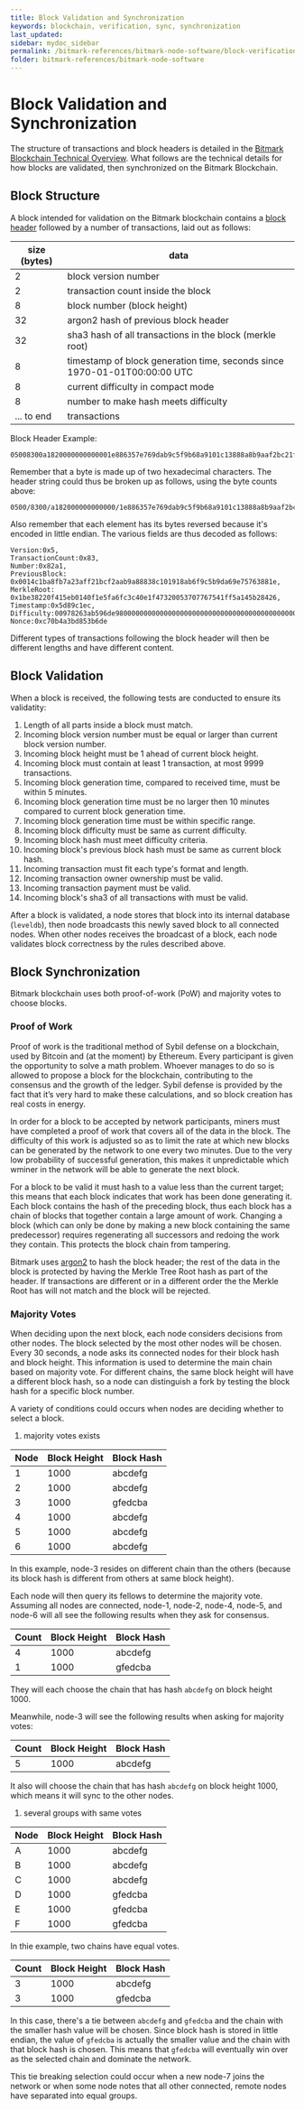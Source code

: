```yaml
---
title: Block Validation and Synchronization
keywords: blockchain, verification, sync, synchronization
last_updated: 
sidebar: mydoc_sidebar
permalink: /bitmark-references/bitmark-node-software/block-verification-and-synchronization
folder: bitmark-references/bitmark-node-software
---
```


# Block Validation and Synchronization

The structure of transactions and block headers is detailed in the [Bitmark Blockchain Technical Overview](bitmark-blockchain-overview.md). What follows are the technical details for how blocks are validated, then synchronized on the Bitmark Blockchain. 

## Block Structure

A block intended for validation on the Bitmark blockchain contains a [block header](bitmark-blockchain-overview.md#block-header) followed by a number of transactions, laid out as follows:

|  size (bytes)   | data                                                                      |
| --------------- | ------------------------------------------------------------------------- |
|   2             | block version number                                                      |
|   2             | transaction count inside the block                                        |
|   8             | block number (block height)                                               |
|  32             | argon2 hash of previous block header                                      |
|  32             | sha3 hash of all transactions in the block (merkle root)                  |
|   8             | timestamp of block generation time, seconds since 1970-01-01T00:00:00 UTC |
|   8             | current difficulty in compact mode                                        |
|   8             | number to make hash meets difficulty                                      |
|   ... to end    | transactions                                                              |



Block Header Example:
```
05008300a1820000000000001e886357e769dab9c5f9b68a9101c13888a8b9aaf2bc21ff3aa2b78fbac114002684b245a1f51f54677770530032471f0ec4c36ffae5f14001eb15f42082e31becc1895d00000000d3dbb256c7042f00deb653d83b4a0bc7
```

Remember that a byte is made up of two hexadecimal characters. The header string could thus be broken up as follows, using the byte counts above:
```
0500/8300/a182000000000000/1e886357e769dab9c5f9b68a9101c13888a8b9aaf2bc21ff3aa2b78fbac11400/2684b245a1f51f54677770530032471f0ec4c36ffae5f14001eb15f42082e31b/ecc1895d00000000/d3dbb256c7042f00/deb653d83b4a0bc7
```

Also remember that each element has its bytes reversed because it's encoded in little endian. The various fields are thus decoded as follows:
```
Version:0x5,
TransactionCount:0x83,
Number:0x82a1,
PreviousBlock: 0x0014c1ba8fb7a23aff21bcf2aab9a88838c101918ab6f9c5b9da69e75763881e,
MerkleRoot: 0x1be38220f415eb0140f1e5fa6fc3c40e1f47320053707767541ff5a145b28426,
Timestamp:0x5d89c1ec,
Difficulty:00978263ab596de9800000000000000000000000000000000000000000000000,
Nonce:0xc70b4a3bd853b6de
```
Different types of transactions following the block header will then be different lengths and have different content.

## Block Validation

When a block is received, the following tests are conducted to ensure its validatity:

1. Length of all parts inside a block must match.
1. Incoming block version number must be equal or larger than current block version number.
1. Incoming block height must be 1 ahead of current block height.
1. Incoming block must contain at least 1 transaction, at most 9999 transactions.
1. Incoming block generation time, compared to received time, must be within 5 minutes.
1. Incoming block generation time must be no larger then 10 minutes compared to current block generation time.
1. Incoming block generation time must be within specific range.
1. Incoming block difficulty must be same as current difficulty.
1. Incoming block hash must meet difficulty criteria.
1. Incoming block's previous block hash must be same as current block hash.
1. Incoming transaction must fit each type's format and length.
1. Incoming transaction owner ownership must be valid.
1. Incoming transaction payment must be valid.
1. Incoming block's sha3 of all transactions with must be valid.

After a block is validated, a node stores that block into its internal
database (`leveldb`), then node broadcasts this newly saved block to all connected
nodes. When other nodes receives the broadcast of a block, each node
validates block correctness by the rules described above.

## Block Synchronization

Bitmark blockchain uses both proof-of-work (PoW) and majority votes to
choose blocks.

### Proof of Work

Proof of work is the traditional method of Sybil defense on a blockchain, used by Bitcoin and (at the moment) by Ethereum. Every participant is given the opportunity to solve a math problem. Whoever manages to do so is allowed to propose a block for the blockchain, contributing to the consensus and the growth of the ledger. Sybil defense is provided by the fact that it’s very hard to make these calculations, and so block creation has real costs in energy.

In order for a block to be accepted by network participants, miners must have completed a proof of work that covers all of the data in the block. The difficulty of this work is adjusted so as to limit the rate at which new blocks can be generated by the network to one every two minutes. Due to the very low probability of successful generation, this makes it unpredictable which wminer in the network will be able to generate the next block.

For a block to be valid it must hash to a value less than the current target; this means that each block indicates that work has been done generating it. Each block contains the hash of the preceding block, thus each block has a chain of blocks that together contain a large amount of work. Changing a block (which can only be done by making a new block containing the same predecessor) requires regenerating all successors and redoing the work they contain. This protects the block chain from tampering.

Bitmark uses [argon2](https://en.wikipedia.org/wiki/Argon2) to hash the block header; the rest of the data in the block is protected by having the Merkle Tree Root hash as part of the header. If transactions are different or in a different order the the Merkle Root has will not match and the block will be rejected.

### Majority Votes

When deciding upon the next block, each node considers decisions from other nodes. The block selected by the most other nodes will be chosen. Every 30 seconds, a node asks its connected nodes for their block hash and block height. This information is used to determine the main chain based on majority vote. For different chains, the same block height will have a different block hash, so a node can distinguish a fork by testing the block hash for a specific block number.

A variety of conditions could occurs when nodes are deciding whether to select a block.

1. majority votes exists

| Node   | Block Height   | Block Hash | 
| ------ | -------------- | ---------- |
| 1      | 1000           | abcdefg    |
| 2      | 1000           | abcdefg    |
| 3      | 1000           | gfedcba    |
| 4      | 1000           | abcdefg    |
| 5      | 1000           | abcdefg    |
| 6      | 1000           | abcdefg    |

In this example, node-3 resides on different chain than the others (because
its block hash is different from others at same block height).

Each node will then query its fellows to determine the majority vote.
Assuming all nodes are connected, node-1, node-2, node-4, node-5, and node-6 will all see the following results when they ask for consensus.

|  Count  |  Block Height  |  Block Hash  |
| ------- | -------------- | ------------ |
|  4      |  1000          |  abcdefg     |
|  1      |  1000          |  gfedcba     |

They will each choose the chain that has hash `abcdefg` on block
height 1000.

Meanwhile, node-3 will see the following results when asking for majority votes:

|  Count  |  Block Height  |  Block Hash  |
| ------- | -------------- | ------------ |
|  5      |  1000          |  abcdefg     |

It also will choose the chain that has hash `abcdefg` on block height
1000, which means it will sync to the other nodes.

1. several groups with same votes

|  Node  |  Block Height  |  Block Hash  |
| ------ | -------------- | ------------ |
|  A     |  1000          |  abcdefg     |
|  B     |  1000          |  abcdefg     |
|  C     |  1000          |  abcdefg     |
|  D     |  1000          |  gfedcba     |
|  E     |  1000          |  gfedcba     |
|  F     |  1000          |  gfedcba     |

In thie example, two chains have equal votes. 

|  Count  |  Block Height  |  Block Hash  |
| ------- | -------------- | ------------ |
|  3      |  1000          |  abcdefg     |
|  3      |  1000          |  gfedcba     |

In this case, there's a tie between `abcdefg` and `gfedcba` and the chain with the smaller hash value will be chosen. Since block hash is stored in little endian, the value of `gfedcba` is actually the smaller value and the chain with that block hash is chosen. This means that `gfedcba` will eventually win over as the selected chain and dominate the network.

This tie breaking selection could occur when a new node-7 joins the network or when some node notes that all other connected, remote nodes have separated into equal groups.
